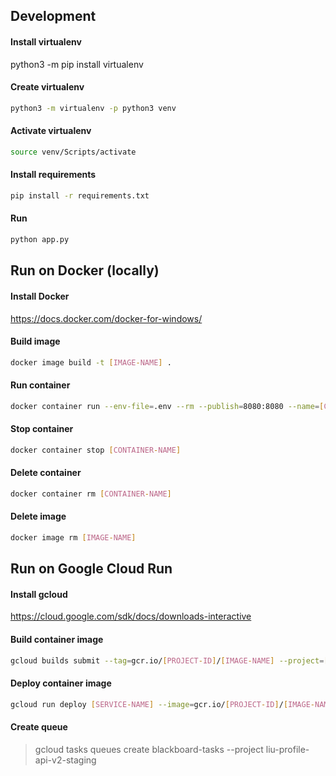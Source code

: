 ## Development

#### Install virtualenv
python3 -m pip install virtualenv

#### Create virtualenv
```bash
python3 -m virtualenv -p python3 venv
```

#### Activate virtualenv
```bash
source venv/Scripts/activate
```

#### Install requirements
```bash
pip install -r requirements.txt
```

#### Run
```bash
python app.py
```


## Run on Docker (locally)

#### Install Docker
https://docs.docker.com/docker-for-windows/

#### Build image

```bash
docker image build -t [IMAGE-NAME] .
```

#### Run container

```bash
docker container run --env-file=.env --rm --publish=8080:8080 --name=[CONTAINER-NAME] [IMAGE-NAME]
```

#### Stop container

```bash
docker container stop [CONTAINER-NAME]
```

#### Delete container

```bash
docker container rm [CONTAINER-NAME]
```

#### Delete image

```bash
docker image rm [IMAGE-NAME]
```


## Run on Google Cloud Run

#### Install gcloud
https://cloud.google.com/sdk/docs/downloads-interactive

#### Build container image

```bash
gcloud builds submit --tag=gcr.io/[PROJECT-ID]/[IMAGE-NAME] --project=[PROJECT-ID]
```

#### Deploy container image

```bash
gcloud run deploy [SERVICE-NAME] --image=gcr.io/[PROJECT-ID]/[IMAGE-NAME] --platform=managed --project=[PROJECT-ID] --allow-unauthenticated --region=us-central1
```

#### Create queue

> gcloud tasks queues create blackboard-tasks --project liu-profile-api-v2-staging